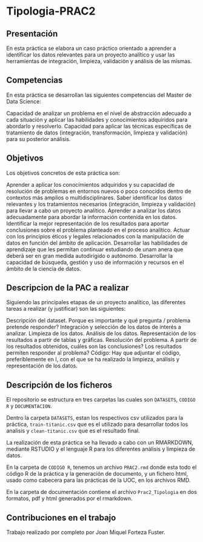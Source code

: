# Tipologia-PRAC2

## Presentación
En esta práctica se elabora un caso práctico orientado a aprender a identificar los datos relevantes para un proyecto analítico y usar las herramientas de integración, limpieza, validación y análisis de las mismas.

## Competencias
En esta práctica se desarrollan las siguientes competencias del Master de Data Science:

Capacidad de analizar un problema en el nivel de abstracción adecuado a cada situación y aplicar las habilidades y conocimientos adquiridos para abordarlo y resolverlo.
Capacidad para aplicar las técnicas específicas de tratamiento de datos (integración, transformación, limpieza y validación) para su posterior análisis.

## Objetivos
Los objetivos concretos de esta práctica son:

Aprender a aplicar los conocimientos adquiridos y su capacidad de resolución de problemas en entornos nuevos o poco conocidos dentro de contextos más amplios o multidisciplinares.
Saber identificar los datos relevantes y los tratamientos necesarios (integración, limpieza y validación) para llevar a cabo un proyecto analítico.
Aprender a analizar los datos adecuadamente para abordar la información contenida en los datos.
Identificar la mejor representación de los resultados para aportar conclusiones sobre el problema planteado en el proceso analítico.
Actuar con los principios éticos y legales relacionados con la manipulación de datos en función del ámbito de aplicación.
Desarrollar las habilidades de aprendizaje que les permitan continuar estudiando de unam anera que deberá ser en gran medida autodirigido o autónomo.
Desarrollar la capacidad de búsqueda, gestión y uso de información y recursos en el ámbito de la ciencia de datos.

## Descripcion de la PAC a realizar
Siguiendo las principales etapas de un proyecto analítico, las diferentes tareas a realizar (y justificar) son las siguientes:

Descripción del dataset. Porque es importante y qué pregunta / problema pretende responder?
Integración y selección de los datos de interés a analizar.
Limpieza de los datos. 
Análisis de los datos.
Representación de los resultados a partir de tablas y gráficas.
Resolución del problema. A partir de los resultados obtenidos, cuáles son las conclusiones? Los resultados permiten responder al problema?
Código: Hay que adjuntar el código, preferiblemente en I, con el que se ha realizado la limpieza, análisis y representación de los datos.

## Descripción de los ficheros

El repositorio se estructura en tres carpetas las cuales son `DATASETS`, `CODIGO R` y `DOCUMENTACION`.

Dentro la carpeta `DATASETS`, estan los respectivos csv utilizados para la práctica, `train-titanic.csv` que es el utilizado para desarrollar todos los analisis y `clean-titanic.csv` que es el resultado final.

La realización de esta práctica se ha llevado a cabo con un RMARKDOWN, mediante RSTUDIO y el lenguaje R para los diferentes análisis y limpieza de datos.

En la carpeta de `CODIGO R`, tenemos un archivo `PRAC2.rmd` donde esta todo el código R de la práctica y la generación de documento, y un fichero html, usado como cabecera para las prácticas de la UOC, en los archivos RMD.

En la carpeta de documentación contiene el archivo `Prac2_Tipologia` en dos formatos, pdf y html generados por el rmarkdown.


## Contribuciones en el trabajo

Trabajo realizado por completo por Joan Miquel Forteza Fuster.
